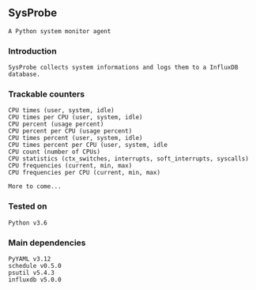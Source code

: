 ## SysProbe

    A Python system monitor agent

### Introduction

    SysProbe collects system informations and logs them to a InfluxDB database.

### Trackable counters

    CPU times (user, system, idle)
    CPU times per CPU (user, system, idle)
    CPU percent (usage percent)
    CPU percent per CPU (usage percent)
    CPU times percent (user, system, idle)
    CPU times percent per CPU (user, system, idle
    CPU count (number of CPUs)
    CPU statistics (ctx_switches, interrupts, soft_interrupts, syscalls)
    CPU frequencies (current, min, max)
    CPU frequencies per CPU (current, min, max)

    More to come...

### Tested on

    Python v3.6
    

### Main dependencies


    PyYAML v3.12
    schedule v0.5.0
    psutil v5.4.3
    influxdb v5.0.0